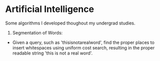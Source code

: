 # Artificial Intelligence
Some algorithms I developed thoughout my undergrad studies.

1. Segmentation of Words: 
  - Given a query, such as 'thisisnotarealword', find the proper places to insert whitespaces using uniform cost search, resulting in the proper readable string 'this is not a real word'. 
